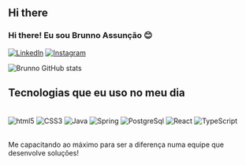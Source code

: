 ## Hi there 

### Hi there! Eu sou Brunno Assunção 😊

[![Linkedln](https://img.shields.io/badge/LinkedIn-0077B5?style=for-the-badge&logo=linkedin&logoColor=white)](https://www.linkedin.com/in/brunno-assun%C3%A7%C3%A3o-42a566232/)
[![Instagram](https://img.shields.io/badge/Instagram-E4405F?style=for-the-badge&logo=instagram&logoColor=white)](https://www.instagram.com/brunno_la/)

![Brunno GitHub stats](https://github-readme-stats.vercel.app/api?username=brunnolink&show_icons=true&theme=radical)

## Tecnologias que eu uso no meu dia

<div style="display: inline_block"><br/>
  <img align="center" alt="html5" src="https://img.shields.io/badge/HTML5-E34F26?style=for-the-badge&logo=html5&logoColor=white" />
    <img align="center" alt="CSS3" src="https://img.shields.io/badge/CSS3-1572B6?style=for-the-badge&logo=css3&logoColor=white" />
    <img align="center" alt="Java" src="https://img.shields.io/badge/Java-ED8B00?style=for-the-badge&logo=openjdk&logoColor=white" />
   <img align="center" alt="Spring" src="https://img.shields.io/badge/Spring-6DB33F?style=for-the-badge&logo=spring&logoColor=white" />
   <img align="center" alt="PostgreSql" src="https://img.shields.io/badge/PostgreSQL-316192?style=for-the-badge&logo=postgresql&logoColor=white" />
  <img align="center" alt="React" src="https://img.shields.io/badge/React-20232A?style=for-the-badge&logo=react&logoColor=61DAFB" />
   <img align="center" alt="TypeScript" src="https://img.shields.io/badge/TypeScript-007ACC?style=for-the-badge&logo=typescript&logoColor=white" />
</div><br/>

Me capacitando ao máximo para ser a diferença numa equipe que desenvolve soluções!
